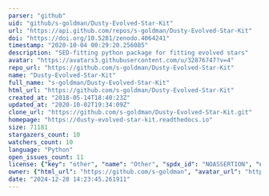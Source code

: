 ```yaml
---
parser: "github"
uid: "github/s-goldman/Dusty-Evolved-Star-Kit"
url: "https://api.github.com/repos/s-goldman/Dusty-Evolved-Star-Kit"
doi: "https://doi.org/10.5281/zenodo.4064241"
timestamp: "2020-10-04 00:29:20.256085"
description: "SED-fitting python package for fitting evolved stars"
avatar: "https://avatars3.githubusercontent.com/u/32876747?v=4"
repo_url: "https://github.com/s-goldman/Dusty-Evolved-Star-Kit"
name: "Dusty-Evolved-Star-Kit"
full_name: "s-goldman/Dusty-Evolved-Star-Kit"
html_url: "https://github.com/s-goldman/Dusty-Evolved-Star-Kit"
created_at: "2018-05-14T18:40:23Z"
updated_at: "2020-10-02T19:34:09Z"
clone_url: "https://github.com/s-goldman/Dusty-Evolved-Star-Kit.git"
homepage: "https://dusty-evolved-star-kit.readthedocs.io"
size: 71181
stargazers_count: 10
watchers_count: 10
language: "Python"
open_issues_count: 11
license: {"key": "other", "name": "Other", "spdx_id": "NOASSERTION", "url": null, "node_id": "MDc6TGljZW5zZTA="}
owner: {"html_url": "https://github.com/s-goldman", "avatar_url": "https://avatars3.githubusercontent.com/u/32876747?v=4", "login": "s-goldman", "type": "User"}
date: "2024-12-28 14:23:45.261911"
---
```

